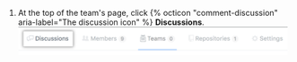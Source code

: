 1. At the top of the team's page, click {% octicon "comment-discussion" aria-label="The discussion icon" %} **Discussions**. ![Team discussions tab](/assets/images/help/teams/org-team-page-discussions-tab.png)

